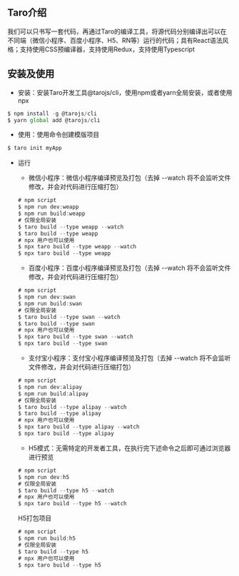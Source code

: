 ## Taro介绍

我们可以只书写一套代码，再通过Taro的编译工具，将源代码分别编译出可以在不同端（微信小程序、百度小程序、H5、RN等）运行的代码；具有React语法风格；支持使用CSS预编译器，支持使用Redux，支持使用Typescript

## 安装及使用

* 安装：安装Taro开发工具@tarojs/cli，使用npm或者yarn全局安装，或者使用npx

```js
$ npm install -g @tarojs/cli
$ yarn global add @tarojs/cli
```
* 使用：使用命令创建模版项目

```js
$ taro init myApp
```
* 运行

	* 微信小程序：微信小程序编译预览及打包（去掉 --watch 将不会监听文件修改，并会对代码进行压缩打包）

	```js
	# npm script
	$ npm run dev:weapp
	$ npm run build:weapp
	# 仅限全局安装
	$ taro build --type weapp --watch
	$ taro build --type weapp
	# npx 用户也可以使用
	$ npx taro build --type weapp --watch
	$ npx taro build --type weapp
	```
	* 百度小程序：百度小程序编译预览及打包（去掉 --watch 将不会监听文件修改，并会对代码进行压缩打包）

	```js
	# npm script
	$ npm run dev:swan
	$ npm run build:swan
	# 仅限全局安装
	$ taro build --type swan --watch
	$ taro build --type swan
	# npx 用户也可以使用
	$ npx taro build --type swan --watch
	$ npx taro build --type swan
	```
	* 支付宝小程序：支付宝小程序编译预览及打包（去掉 --watch 将不会监听文件修改，并会对代码进行压缩打包）

	```js
	# npm script
	$ npm run dev:alipay
	$ npm run build:alipay
	# 仅限全局安装
	$ taro build --type alipay --watch
	$ taro build --type alipay
	# npx 用户也可以使用
	$ npx taro build --type alipay --watch
	$ npx taro build --type alipay
	```
	* H5模式：无需特定的开发者工具，在执行完下述命令之后即可通过浏览器进行预览

	```js
	# npm script
	$ npm run dev:h5
	# 仅限全局安装
	$ taro build --type h5 --watch
	# npx 用户也可以使用
	$ npx taro build --type h5 --watch
	```
	H5打包项目
	
	```js
	# npm script
	$ npm run build:h5
	# 仅限全局安装
	$ taro build --type h5
	# npx 用户也可以使用
	$ npx taro build --type h5
	```
	